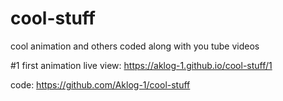 # cool-stuff
cool animation and others coded along with you tube videos

#1 first animation
live view: 
https://aklog-1.github.io/cool-stuff/1

code: 
https://github.com/Aklog-1/cool-stuff
